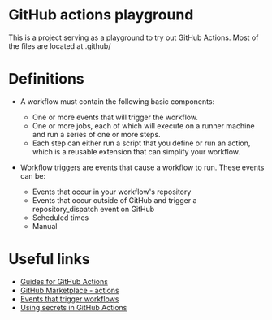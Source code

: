 # GitHub actions playground  
This is a project serving as a playground to try out GitHub Actions. Most of the files are located at .github/

# Definitions

- A workflow must contain the following basic components:
    - One or more events that will trigger the workflow.
    - One or more jobs, each of which will execute on a runner machine and run a series of one or more steps.
    - Each step can either run a script that you define or run an action, which is a reusable extension that can simplify your workflow.

- Workflow triggers are events that cause a workflow to run. These events can be:
    - Events that occur in your workflow's repository
    - Events that occur outside of GitHub and trigger a repository_dispatch event on GitHub
    - Scheduled times
    - Manual

# Useful links
- [Guides for GitHub Actions](https://docs.github.com/en/actions/guides)
- [GitHub Marketplace - actions](https://github.com/marketplace?type=actions)
- [Events that trigger workflows](https://docs.github.com/en/actions/using-workflows/events-that-trigger-workflows)
- [Using secrets in GitHub Actions](https://docs.github.com/en/actions/security-for-github-actions/security-guides/using-secrets-in-github-actions)
